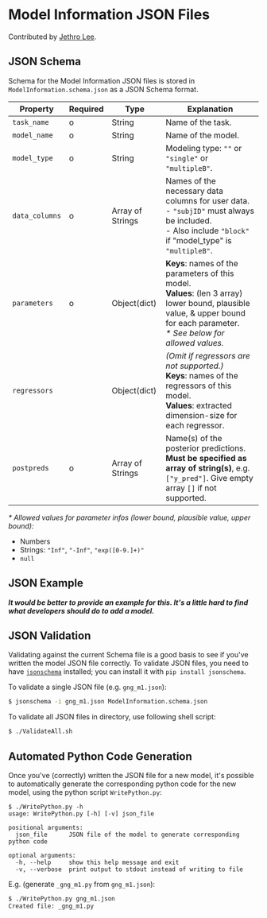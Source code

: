 # Model Information JSON Files

Contributed by [Jethro Lee][jethro-lee].

[jethro-lee]: https://github.com/dlemfh

## JSON Schema

Schema for the Model Information JSON files is stored in
`ModelInformation.schema.json` as a JSON Schema format.

| Property       | Required | Type             | Explanation
|----------------|----------|------------------|-------------------------------|
| `task_name`    | o        | String           | Name of the task.
| `model_name`   | o        | String           | Name of the model.
| `model_type`   | o        | String           | Modeling type: `""` or `"single"` or `"multipleB"`.
| `data_columns` | o        | Array of Strings | Names of the necessary data columns for user data.</br> - `"subjID"` must always be included.</br> - Also include `"block"` if "model_type" is `"multipleB"`.
| `parameters`   | o        | Object(dict)     | **Keys**: names of the parameters of this model.</br> **Values**: (len 3 array) lower bound, plausible value, & upper bound for each parameter.</br> *\* See below for allowed values.*
| `regressors`   |          | Object(dict)     | *(Omit if regressors are not supported.)*</br> **Keys**: names of the regressors of this model.</br> **Values**: extracted dimension-size for each regressor.
| `postpreds`    | o        | Array of Strings | Name(s) of the posterior predictions. **Must be specified as array of string(s)**, e.g. `["y_pred"]`. Give empty array `[]` if not supported.

*\* Allowed values for parameter infos (lower bound, plausible value, upper bound):*
- Numbers
- Strings: `"Inf"`, `"-Inf"`, `"exp([0-9.]+)"`
- `null`

## JSON Example

***It would be better to provide an example for this. It's a little hard to find
what developers should do to add a model.***

## JSON Validation

Validating against the current Schema file is a good basis to see if you've
written the model JSON file correctly.
To validate JSON files, you need to have [`jsonschema`][jsonschema] installed; you can
install it with `pip install jsonschema`.

[jsonschema]: https://github.com/Julian/jsonschema

To validate a single JSON file (e.g. `gng_m1.json`):

```sh
$ jsonschema -i gng_m1.json ModelInformation.schema.json
```

To validate all JSON files in directory, use following shell script:

```sh
$ ./ValidateAll.sh
```

## Automated Python Code Generation

Once you've (correctly) written the JSON file for a new model, it's possible to
automatically generate the corresponding python code for the new model,
using the python script `WritePython.py`:

```
$ ./WritePython.py -h
usage: WritePython.py [-h] [-v] json_file

positional arguments:
  json_file      JSON file of the model to generate corresponding python code

optional arguments:
  -h, --help     show this help message and exit
  -v, --verbose  print output to stdout instead of writing to file
```

E.g. (generate `_gng_m1.py` from `gng_m1.json`):

```sh
$ ./WritePython.py gng_m1.json
Created file: _gng_m1.py
```
